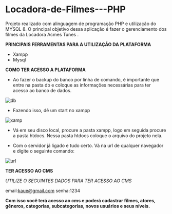 # Locadora-de-Filmes---PHP
Projeto realizado com alinguagem de programação PHP e utilização do MYSQL 8. O principal objetivo dessa aplicação é fazer o gerenciamento dos filmes da Locadora Acmes Tunes .


**PRINCIPAIS FERRAMENTAS PARA A UTILIZAÇÃO DA PLATAFORMA**

- Xampp
- Mysql

**COMO TER ACESSO A PLATAFORMA**

- Ao fazer o backup do banco por linha de comando, é importante que entre na pasta db e coloque as informações necessárias para ter acesso ao banco de dados.

![db](https://user-images.githubusercontent.com/47863213/69901729-2795af80-1364-11ea-922d-991767cc979a.png)

- Fazendo isso, dê um start no xampp

![xamp](https://user-images.githubusercontent.com/47863213/69901749-8ce9a080-1364-11ea-8851-4ffa82923f1e.png)

- Vá em seu disco local, procure a pasta xampp, logo em seguida procure a pasta htdocs. Nessa pasta htdocs coloque o arquivo do projeto nela.

- Com o servidor já ligado e tudo certo. Vá na url de qualquer navegador e digite o seguinte comando:

![url](https://user-images.githubusercontent.com/47863213/69902044-e8695d80-1367-11ea-8c02-1cf17a87325d.png)

**TER ACESSO AO CMS**

*UTILIZE O SEGUINTES DADOS PARA TER ACESSO AO CMS*

email:kaue@gmail.com
senha:1234

**Com isso você terá acesso ao cms e poderá cadastrar filmes, atores, gêneros, categorias, subcategorias, novos usuários e seus níveis.**
